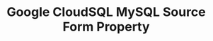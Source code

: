 ---
content-type: "api-form"
form-type: "source"
key: "source-form-properties-cloudsql-mysql-object"

title: "Google CloudSQL MySQL Source Form Property"
description: "{{ api.form-properties.source-forms.cloudsql-mysql.description }}"

object-attributes:
  - name: "host"
    type: "string"
    required: true
    description: "{{ connect.common.attributes.host }}"

  - name: "port"
    type: "string"
    required: true
    description: "{{ connect.common.attributes.port }}"

  - name: "database"
    type: "string"
    required: true
    description: "{{ connect.common.attributes.database }}"

  - name: "username"
    type: "string"
    required: true
    description: "{{ connect.common.attributes.username }}"

  - name: "password"
    type: "string"
    required: true
    description: "{{ connect.common.attributes.password }}"

  - name: "frequency_in_minutes"
    type: "string"
    required: true
    description: |
      {{ connect.common.attributes.frequency | replace: "[INTEGRATION]","Google CloudSQL MySQL" }}

  - name: "anchor_time"
    type: "string"
    required: false
    description: |
      {{ connect.common.attributes.anchor-time }}

  # - name: "ssh"
  #   type: "boolean"
  #   description: "{{ connect.common.attributes.ssh }}"

  # - name: "ssh_host"
  #   type: "string"
  #   description: "{{ connect.common.attributes.ssh-host }}"

  # - name: "ssh_port"
  #   type: "integer"
  #   description: "{{ connect.common.attributes.ssh-port }}" 

  # - name: "ssh_user"
  #   type: "string"
  #   description: "{{ connect.common.attributes.ssh-user }}" 

  # - name: "ssl"
  #   type: "boolean"
  #   description: "{{ connect.common.attributes.ssl }}"

examples:
  - code: |
      {  
       "type":"platform.cloudsql",
       "properties":{  
          "host":"google-cloudsql-mysql.some-host.com",
          "port":"3306",
          "database":"stitch",
          "username":"stitch_user",
          "password":"<PASSWORD>",
          "frequency_in_minutes":"60",
          "anchor_time":""
        }
      }
---